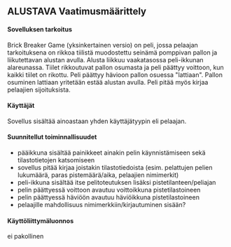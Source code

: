 ## ALUSTAVA Vaatimusmäärittely ##


#### Sovelluksen tarkoitus ####

Brick Breaker Game (yksinkertainen versio) on peli, jossa pelaajan tarkoituksena on rikkoa tiilistä muodostettu seinämä pomppivan pallon ja liikutettavan alustan avulla. Alusta liikkuu vaakatasossa peli-ikkunan alareunassa. Tiilet rikkoutuvat pallon osumasta ja peli päättyy voittoon, kun kaikki tiilet on rikottu. Peli päättyy hävioon pallon osuessa "lattiaan". Pallon osuminen lattiaan yritetään estää alustan avulla. Peli pitää myös kirjaa pelaajien sijoituksista. 

#### Käyttäjät ##

Sovellus sisältää ainoastaan yhden käyttäjätyypin eli pelaajan.

#### Suunnitellut toiminnallisuudet ##

- pääikkuna sisältää painikkeet ainakin pelin käynnistämiseen sekä tilastotietojen katsomiseen
- sovellus pitää kirjaa joistakin tilastotiedoista (esim. pelattujen pelien lukumäärä, paras pistemäärä/aika, pelaajien nimimerkit)
- peli-ikkuna sisältää itse pelitoteutuksen lisäksi pistetilanteen/peliajan
- pelin päättyessä voittoon avautuu voittoikkuna pistetilastoineen
- pelin päättyessä häviöön avautuu häviöikkuna pistetilastoineen
- pelaajille mahdollisuus nimimerkkiin/kirjautuminen sisään?


#### Käyttöliittymäluonnos ##

ei pakollinen
